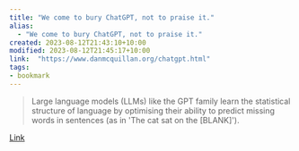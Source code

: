 ```yaml
---
title: "We come to bury ChatGPT, not to praise it."
alias:
  - "We come to bury ChatGPT, not to praise it."
created: 2023-08-12T21:43:10+10:00
modified: 2023-08-12T21:45:17+10:00
link:  "https://www.danmcquillan.org/chatgpt.html"
tags:
- bookmark
---
```


> Large language models (LLMs) like the GPT family learn the statistical structure of language by optimising their ability to predict missing words in sentences (as in 'The cat sat on the [BLANK]').

[Link](https://www.danmcquillan.org/chatgpt.html)